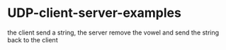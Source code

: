 # UDP-client-server-examples
the client send a string, the server remove the vowel and send the string back to the client
